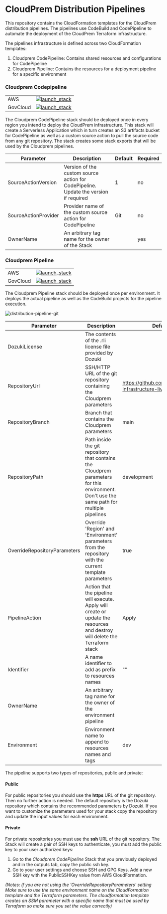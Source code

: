 # CloudPrem Distribution Pipelines

This repository contains the CloudFormation templates for the CloudPrem distribution pipelines. The pipelines use CodeBuild and CodePipeline to automate the deployment of the CloudPrem Terraform infrastructure.

The pipelines infrastructure is defined across two CloudFormation templates:
1. Cloudprem CodePipeline: Contains shared resources and configurations for CodePipeline
2. Cloudprem Pipeline: Contains the resources for a deployment pipeline for a specific environment

### Cloudprem Codepipeline 

|||
|-|-|
| AWS | [![launch_stack](https://s3.amazonaws.com/cloudformation-examples/cloudformation-launch-stack.png)](https://console.aws.amazon.com/cloudformation/home#/stacks/new?stackName=cloudprem-codepipeline&templateURL=https://s3.us-west-2.amazonaws.com/nclouds-cloudprem-assets/codepipeline_app.yml) |
| GovCloud | [![launch_stack](https://s3.amazonaws.com/cloudformation-examples/cloudformation-launch-stack.png)](https://console.amazonaws-us-gov.com/cloudformation/home#/stacks/new?stackName=cloudprem-codepipeline&templateURL=https://s3.us-west-2.amazonaws.com/nclouds-cloudprem-assets/codepipeline_app.yml) |

The Cloudprem CodePipeline stack should be deployed once in every region you intend to deploy the CloudPrem infrastructure. This stack will create a Serverless Application which in turn creates an S3 artifacts bucket for CodePipeline as well as a custom source action to pull the source code from any git repository. The stack creates some stack exports that will be used by the Cloudprem pipelines.

| Parameter            | Description                                                                          | Default | Required |
|----------------------|--------------------------------------------------------------------------------------|---------|----------|
| SourceActionVersion  | Version of the custom source action for CodePipeline. Update the version if required | 1       | no       |
| SourceActionProvider | Provider name of the custom source action for CodePipeline                           | Git     | no       |
| OwnerName            | An arbitrary tag name for the owner of the Stack                                     |         | yes      |


### Cloudprem Pipeline 

|||
|-|-|
| AWS | [![launch_stack](https://s3.amazonaws.com/cloudformation-examples/cloudformation-launch-stack.png)](https://console.aws.amazon.com/cloudformation/home#/stacks/new?stackName=cloudprem-pipeline-dev&templateURL=https://s3.us-west-2.amazonaws.com/nclouds-cloudprem-assets/git_pipeline.yml) |
| GovCloud | [![launch_stack](https://s3.amazonaws.com/cloudformation-examples/cloudformation-launch-stack.png)](https://console.amazonaws-us-gov.com/cloudformation/home#/stacks/new?stackName=cloudprem-pipeline-dev&templateURL=https://s3.us-west-2.amazonaws.com/nclouds-cloudprem-assets/git_pipeline.yml) |

The Cloudprem Pipeline stack should be deployed once per environment. It deploys the actual pipeline as well as the CodeBuild projects for the pipeline execution.

![distribution-pipeline-git](https://app.lucidchart.com/publicSegments/view/d764e658-a737-4656-bd90-a6a2ea69f891/image.png)

| Parameter        | Description                                                                                                                                | Default                                                | Required |
|------------------|--------------------------------------------------------------------------------------------------------------------------------------------|--------------------------------------------------------|----------|
| DozukiLicense    | The contents of the .rli license file provided by Dozuki                                                                                   |                                                        | yes      |
| RepositoryUrl    | SSH/HTTP URL of the git repository containing the Cloudprem parameters                                                                     | https://github.com/nclouds/doz-infrastructure-live.git | no       |
| RepositoryBranch | Branch that contains the Cloudprem parameters                                                                                              | main                                                   | no       |
| RepositoryPath   | Path inside the git repository that contains the Cloudprem parameters for this environment. Don't use the same path for multiple pipelines | development                                            | no       |
| OverrideRepositoryParameters | Override 'Region' and 'Environment' parameters from the repository with the current template parameters                                    | true                                                   | no       |
| PipelineAction   | Action that the pipeline will execute. Apply will create or update the resources and destroy will delete the Terraform stack               | Apply                                                  | no       |                                                       |          |
| Identifier       | A name identifier to add as prefix to resources names                                                                                    |  "" | no
| OwnerName        | An arbitrary tag name for the owner of the environment pipeline                                                                            |                                                        | yes      |
| Environment      | Environment name to append to resources names and tags                                                                                     | dev                                                    | no       |

The pipeline supports two types of repositories, public and private:

#### Public

For public repositories you should use the **https** URL of the git repository. Then no further action is needed. The default repository is the Dozuki repository which contains the recommended parameters by Dozuki. If you want to customize the parameters used for your stack copy the repository and update the input values for each environment.

#### Private

For private repositories you must use the **ssh** URL of the git repository. The Stack will create a pair of SSH keys to authenticate, you must add the public key to your user authorized keys:

1. Go to the *Cloudprem CodePipeline* Stack that you previously deployed and in the outputs tab, copy the public ssh key.
2. Go to your user settings and choose SSH and GPG Keys. Add a new SSH key with the PublicSSHKey value from AWS CloudFormation.

*(Notes: If you are not using the 'OverrideRepositoryParameters' setting Make sure to use the same environment name on the CloudFormation template and the Terraform parameters. The cloudformation template creates an SSM parameter with a specific name that must be used by Terraform so make sure you set the value correctly)*